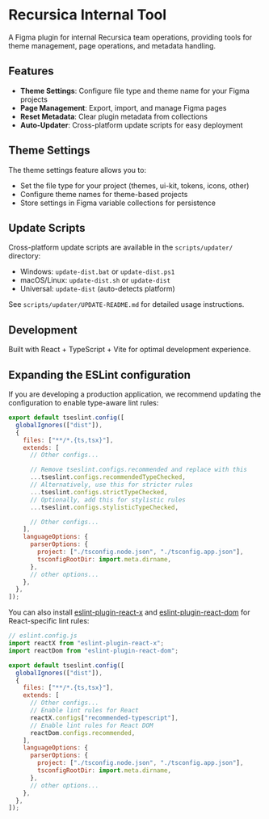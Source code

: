 # Recursica Internal Tool

A Figma plugin for internal Recursica team operations, providing tools for theme management, page operations, and metadata handling.

## Features

- **Theme Settings**: Configure file type and theme name for your Figma projects
- **Page Management**: Export, import, and manage Figma pages
- **Reset Metadata**: Clear plugin metadata from collections
- **Auto-Updater**: Cross-platform update scripts for easy deployment

## Theme Settings

The theme settings feature allows you to:

- Set the file type for your project (themes, ui-kit, tokens, icons, other)
- Configure theme names for theme-based projects
- Store settings in Figma variable collections for persistence

## Update Scripts

Cross-platform update scripts are available in the `scripts/updater/` directory:

- Windows: `update-dist.bat` or `update-dist.ps1`
- macOS/Linux: `update-dist.sh` or `update-dist`
- Universal: `update-dist` (auto-detects platform)

See `scripts/updater/UPDATE-README.md` for detailed usage instructions.

## Development

Built with React + TypeScript + Vite for optimal development experience.

## Expanding the ESLint configuration

If you are developing a production application, we recommend updating the configuration to enable type-aware lint rules:

```js
export default tseslint.config([
  globalIgnores(["dist"]),
  {
    files: ["**/*.{ts,tsx}"],
    extends: [
      // Other configs...

      // Remove tseslint.configs.recommended and replace with this
      ...tseslint.configs.recommendedTypeChecked,
      // Alternatively, use this for stricter rules
      ...tseslint.configs.strictTypeChecked,
      // Optionally, add this for stylistic rules
      ...tseslint.configs.stylisticTypeChecked,

      // Other configs...
    ],
    languageOptions: {
      parserOptions: {
        project: ["./tsconfig.node.json", "./tsconfig.app.json"],
        tsconfigRootDir: import.meta.dirname,
      },
      // other options...
    },
  },
]);
```

You can also install [eslint-plugin-react-x](https://github.com/Rel1cx/eslint-react/tree/main/packages/plugins/eslint-plugin-react-x) and [eslint-plugin-react-dom](https://github.com/Rel1cx/eslint-react/tree/main/packages/plugins/eslint-plugin-react-dom) for React-specific lint rules:

```js
// eslint.config.js
import reactX from "eslint-plugin-react-x";
import reactDom from "eslint-plugin-react-dom";

export default tseslint.config([
  globalIgnores(["dist"]),
  {
    files: ["**/*.{ts,tsx}"],
    extends: [
      // Other configs...
      // Enable lint rules for React
      reactX.configs["recommended-typescript"],
      // Enable lint rules for React DOM
      reactDom.configs.recommended,
    ],
    languageOptions: {
      parserOptions: {
        project: ["./tsconfig.node.json", "./tsconfig.app.json"],
        tsconfigRootDir: import.meta.dirname,
      },
      // other options...
    },
  },
]);
```

